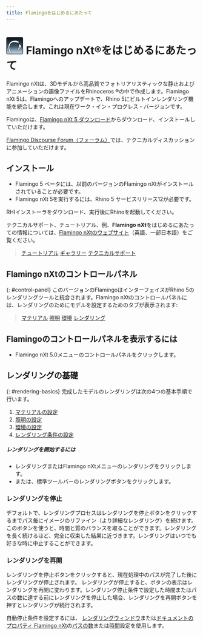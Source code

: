 ```yaml
---
title: Flamingoをはじめるにあたって
---
```



# ![images/flamingotab.svg](images/flamingotab.svg) Flamingo nXt&#174;をはじめるにあたって
Flamingo nXtは、3Dモデルから高品質でフォトリアリスティックな静止およびアニメーションの画像ファイルをRhinoceros &#174;の中で作成します。Flamingo nXt 5は、Flamingoへのアップデートで、Rhino 5にビルトインレンダリング機能を統合します。これは現在ワーク・イン・プログレス・バージョンです。

Flamingoは、[Flamingo nXt 5 ダウンロード](http://www.rhino3d.com/download/flamingo/5/beta)からダウンロード、インストールしていただけます。

[Flamingo Discourse Forum（フォーラム）](http://discourse.mcneel.com/c/rendering/flamingo)では、テクニカルディスカッションに参加していただけます。

## インストール

* Flamingo 5 ベータには、以前のバージョンのFlamingo nXtがインストールされていることが必要です。
* Flamingo nXt 5を実行するには、Rhino 5 サービスリリース12が必要です。

RHIインストーラをダウンロード、実行後にRhinoを起動してください。

テクニカルサポート、チュートリアル、例、**Flamingo nXt**をはじめるにあたっての情報については、[Flamingo nXtのウェブサイト](http://nxt.flamingo3d.com/)（英語、一部日本語）をご覧ください。

> [チュートリアル](http://nxt.flamingo3d.com/page/tutorials-and-documentation)
> [ギャラリー](http://nxt.flamingo3d.com/photo)
> [テクニカルサポート](http://nxt.flamingo3d.com/forum)

## Flamingo nXtのコントロールパネル
{: #control-panel}
このバージョンのFlamingoはインターフェイスがRhino 5のレンダリングツールと統合されます。Flamingo nXtのコントロールパネルには、レンダリングのためにモデルを設定するためのタブが表示されます:

> [マテリアル](materials-tab.html)
> [照明](lighting-tab.html)
> [環境](environment-tab.html)
> [レンダリング](render-tab.html)

## Flamingoのコントロールパネルを表示するには
* Flamingo nXt 5.0メニューのコントロールパネルをクリックします。

## レンダリングの基礎
{: #rendering-basics}
完成したモデルのレンダリングは次の4つの基本手順で行います。

 1. [マテリアルの設定](material-editor.html)
 1. [照明の設定](lighting-tab.html)
 1. [環境の設定](environment-tab.html)
 1. [レンダリング条件の設定](render-tab.html)

##### レンダリングを開始するには
* レンダリングまたはFlamingo nXtメニューのレンダリングをクリックします。
* または、標準ツールバーのレンダリングボタンをクリックします。

### レンダリングを停止
デフォルトで、レンダリングプロセスはレンダリングを停止ボタンをクリックするまでパス毎にイメージのリファイン（より詳細なレンダリング）を続けます。このボタンを使うと、時間と質のバランスを取ることができます。レンダリングを長く続けるほど、完全に収束した結果に近づきます。レンダリングはいつでも好きな時に中止することができます。

###  レンダリングを再開
レンダリングを停止ボタンをクリックすると、現在処理中のパスが完了した後にレンダリングが停止されます。
レンダリングが停止すると、ボタンの表示はレンダリングを再開に変わります。レンダリング停止条件で設定した時間またはパスの数に達する前にレンダリングを停止した場合、レンダリングを再開ボタンを押すとレンダリングが続行されます。

自動停止条件を設定するには、 [レンダリングウィンドウ](render-window.html)または[ドキュメントのプロパティ Flamingo nXt](documentproperties-flamingo.html)の[パスの数](render-window.html#number-of-passes)または[時間](render-window.html#time)設定を使用します。
